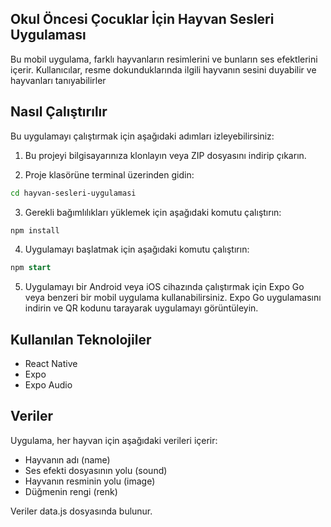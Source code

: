 ## Okul Öncesi Çocuklar İçin Hayvan Sesleri Uygulaması

Bu mobil uygulama, farklı hayvanların resimlerini ve bunların ses efektlerini içerir. Kullanıcılar, resme dokunduklarında ilgili hayvanın sesini duyabilir ve hayvanları tanıyabilirler

## Nasıl Çalıştırılır

Bu uygulamayı çalıştırmak için aşağıdaki adımları izleyebilirsiniz:

1. Bu projeyi bilgisayarınıza klonlayın veya ZIP dosyasını indirip çıkarın.

2. Proje klasörüne terminal üzerinden gidin:

```bash
cd hayvan-sesleri-uygulamasi
```

3. Gerekli bağımlılıkları yüklemek için aşağıdaki komutu çalıştırın:

```bash
npm install
```

4. Uygulamayı başlatmak için aşağıdaki komutu çalıştırın:

```sql
npm start
```

5. Uygulamayı bir Android veya iOS cihazında çalıştırmak için Expo Go veya benzeri bir mobil uygulama kullanabilirsiniz. Expo Go uygulamasını indirin ve QR kodunu tarayarak uygulamayı görüntüleyin.

## Kullanılan Teknolojiler

- React Native
- Expo
- Expo Audio

## Veriler

Uygulama, her hayvan için aşağıdaki verileri içerir:

- Hayvanın adı (name)
- Ses efekti dosyasının yolu (sound)
- Hayvanın resminin yolu (image)
- Düğmenin rengi (renk)

Veriler data.js dosyasında bulunur.
